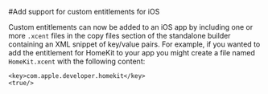 #Add support for custom entitlements for iOS

Custom entitlements can now be added to an iOS app by including one or more 
`.xcent` files in the copy files section of the standalone builder containing an
XML snippet of key/value pairs. For example, if you wanted to add the 
entitlement for HomeKit to your app you might create a file named 
`HomeKit.xcent` with the following content:

````
<key>com.apple.developer.homekit</key>
<true/>
````
